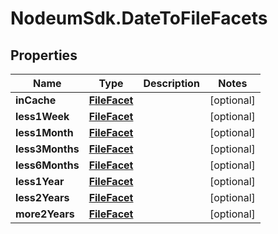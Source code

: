 # NodeumSdk.DateToFileFacets

## Properties

Name | Type | Description | Notes
------------ | ------------- | ------------- | -------------
**inCache** | [**FileFacet**](FileFacet.md) |  | [optional] 
**less1Week** | [**FileFacet**](FileFacet.md) |  | [optional] 
**less1Month** | [**FileFacet**](FileFacet.md) |  | [optional] 
**less3Months** | [**FileFacet**](FileFacet.md) |  | [optional] 
**less6Months** | [**FileFacet**](FileFacet.md) |  | [optional] 
**less1Year** | [**FileFacet**](FileFacet.md) |  | [optional] 
**less2Years** | [**FileFacet**](FileFacet.md) |  | [optional] 
**more2Years** | [**FileFacet**](FileFacet.md) |  | [optional] 


